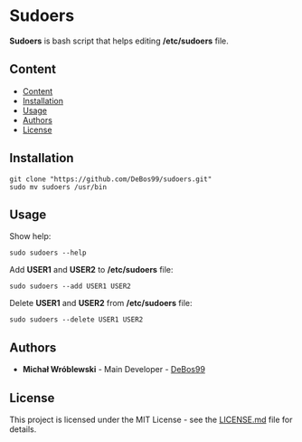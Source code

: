 # Sudoers

**Sudoers** is bash script that helps editing **/etc/sudoers** file.

## Content

- [Content](#content)
- [Installation](#installation)
- [Usage](#usage)
- [Authors](#authors)
- [License](#license)

## Installation

```
git clone "https://github.com/DeBos99/sudoers.git"
sudo mv sudoers /usr/bin
```

## Usage

Show help:

`sudo sudoers --help`

Add **USER1** and **USER2** to **/etc/sudoers** file:

`sudo sudoers --add USER1 USER2`

Delete **USER1** and **USER2** from **/etc/sudoers** file:

`sudo sudoers --delete USER1 USER2`

## Authors

* **Michał Wróblewski** - Main Developer - [DeBos99](https://github.com/DeBos99)

## License

This project is licensed under the MIT License - see the [LICENSE.md](LICENSE.md) file for details.
